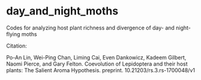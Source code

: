 # day_and_night_moths
Codes for analyzing host plant richness and divergence of day- and night-flying moths

Citation:

Po-An Lin, Wei-Ping Chan, Liming Cai, Even Dankowicz, Kadeem Gilbert, Naomi Pierce, and Gary Felton. Coevolution of Lepidoptera and their host plants: The Salient Aroma Hypothesis. preprint. 10.21203/rs.3.rs-1700048/v1
